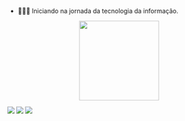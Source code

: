 - 🧑🏻‍💻 Iniciando na jornada da tecnologia da informação.



<div align="center">
  <a href="https://github.com/osirissn">
  <img height="180em" src="https://github-readme-stats.vercel.app/api?username=Osirissn&show_icons=true&theme=highcontrast&include_all_commits=true&count_private=true"/>
</div>
  
<div> 
 
  <a href="https://instagram.com/osiriss.n" target="_blank"><img src="https://img.shields.io/badge/-Instagram-%23E4405F?style=for-the-badge&logo=instagram&logoColor=white" target="_blank"></a>
 <a href = "mailto:osirisdecastroneto@gmail.com"><img src="https://img.shields.io/badge/-Gmail-%23333?style=for-the-badge&logo=gmail&logoColor=white" target="_blank"></a>
  <a href="https://[www.linkedin.com/in/](https://www.linkedin.com/in/osiris-de-castro-7984aa21b/" target="_blank"><img src="https://img.shields.io/badge/-LinkedIn-%230077B5?style=for-the-badge&logo=linkedin&logoColor=white" target="_blank"></a> 
 
</div>
